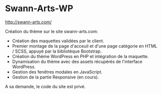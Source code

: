 # Swann-Arts-WP
http://swann-arts.com/

Création du thème sur le site swann-arts.com:
- Création des maquettes validées par le client.
- Premier montage de la page d'acceuil et d'une page catégorie en HTML / SCSS, appuyé par la bibliotèque Bootstrap.
- Création du thème WordPress en PHP et intégration de la maquette.
- Dynamisation du thème avec des assets récupérés de l'interface WordPress.
- Gestion des fenêtres modales en JavaScript.
- Gestion de la partie Responsive (en cours). 

A sa demande, le code du site est privé.

